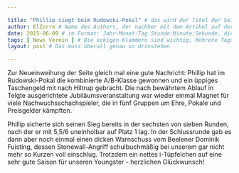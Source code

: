 ```yaml
---

title: "Phillip siegt beim Rudowski-Pokal" # das wird der Titel der Seite, am besten in Anführungszeichen (z.B. wenn er Sonderzeichen enthält)
author: ElZorro # Name des Authors, der nachher mit dem Artikel auf der Seite angezeigt wird; das ist unabhängig vom github-Benutzernamen
date: 2015-06-09 # im Format: Jahr-Monat-Tag Stunde:Minute:Sekunde, die Uhrzeit ist optional
tags: [ News Verein ] # Die eckigen Klammern sind wichtig. Mehrere Tags werden durch Kommas separiert
layout: post # Das muss überall genau so drinstehen

---
```


Zur Neueinweihung der Seite gleich mal eine gute Nachricht: Phillip hat im Rudowski-Pokal die kombinierte A/B-Klasse gewonnen und ein üppiges Taschengeld mit nach Hiltrup gebracht. Die nach bewährtem Ablauf in Telgte ausgerichtete Jubiläumsveranstaltung war wieder einmal Magnet für viele Nachwuchsschachspieler, die in fünf Gruppen um Ehre, Pokale und Preisgelder kämpften.

Phillip sicherte sich seinen Sieg bereits in der sechsten von sieben Runden, nach der er mit 5,5/6 uneinholbar auf Platz 1 lag. In der Schlussrunde gab es dann aber noch einmal einen dicken Warnschuss vom Beelener Dominik Fuisting, dessen Stonewall-Angriff schulbuchmäßig bei unserem gar nicht mehr so Kurzen voll einschlug. Trotzdem ein nettes i-Tüpfelchen auf eine sehr gute Saison für unseren Youngster - herzlichen Glückwunsch!
